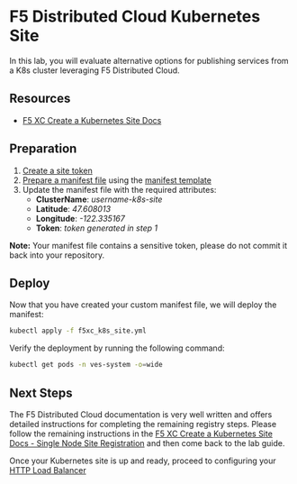 # F5 Distributed Cloud Kubernetes Site

In this lab, you will evaluate alternative options for publishing services from a K8s cluster leveraging F5 Distributed Cloud.

## Resources

- [F5 XC Create a Kubernetes Site Docs](https://docs.cloud.f5.com/docs/how-to/site-management/create-k8s-site)

## Preparation  

1. [Create a site token](https://docs.cloud.f5.com/docs/how-to/site-management/create-k8s-site)
2. [Prepare a manifest file](https://docs.cloud.f5.com/docs/how-to/site-management/create-k8s-site) using the [manifest template](https://gitlab.com/volterra.io/volterra-ce/-/blob/master/k8s/ce_k8s.yml)
3. Update the manifest file with the required attributes:
    - **ClusterName**: *username-k8s-site*
    - **Latitude**: *47.608013*
    - **Longitude**: *-122.335167*
    - **Token**: *token generated in step 1*

**Note:** Your manifest file contains a sensitive token, please do not commit it back into your repository.

## Deploy

Now that you have created your custom manifest file, we will deploy the manifest:

```bash
kubectl apply -f f5xc_k8s_site.yml
```

Verify the deployment by running the following command:

```bash
kubectl get pods -n ves-system -o=wide
```

## Next Steps

The F5 Distributed Cloud documentation is very well written and offers detailed instructions for completing the remaining registry steps.  Please follow the remaining instructions in the [F5 XC Create a Kubernetes Site Docs - Single Node Site Registration](https://docs.cloud.f5.com/docs/how-to/site-management/create-k8s-site#single-node-site-registration) and then come back to the lab guide.

Once your Kubernetes site is up and ready, proceed to configuring your [HTTP Load Balancer](http_lb.md)
